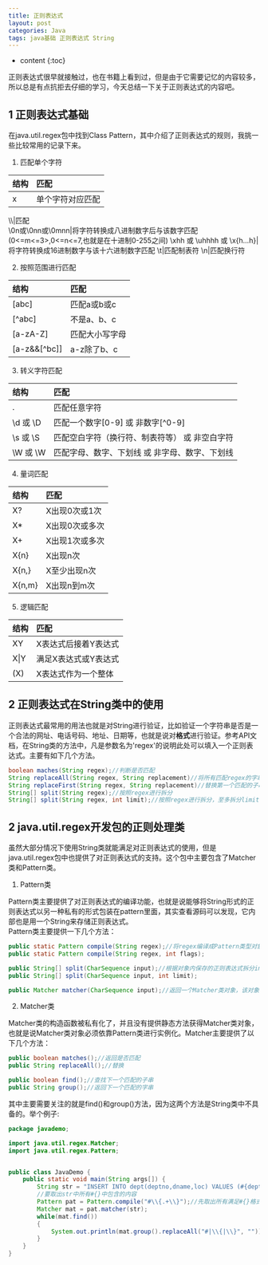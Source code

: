 ```yaml
---
title: 正则表达式
layout: post
categories: Java
tags: java基础 正则表达式 String
---
```

* content
{:toc}

正则表达式很早就接触过，也在书籍上看到过，但是由于它需要记忆的内容较多，所以总是有点抗拒去仔细的学习，今天总结一下关于正则表达式的内容吧。




## 1 正则表达式基础

在java.util.regex包中找到Class Pattern，其中介绍了正则表达式的规则，我挑一些比较常用的记录下来。

1. 匹配单个字符

结构      |     匹配
:-|:-
x|单个字符对应匹配
\\\\|匹配\
\\0n或\\0nn或\\0mnn|将字符转换成八进制数字后与该数字匹配(0<=m<=3>,0<=n<=7,也就是在十进制0-255之间)
\\xhh 或 \\uhhhh 或 \\x{h...h}|将字符转换成16进制数字与该十六进制数字匹配
\\t|匹配制表符
\\n|匹配换行符

2. 按照范围进行匹配

结构   |   匹配
:-|:-
[abc]|匹配a或b或c
[^abc]|不是a、b、c
[a-zA-Z]|匹配大小写字母
[a-z&&[^bc]]|a-z除了b、c

3. 转义字符匹配

结构|匹配
:-|:-
.|匹配任意字符
\\d 或 \\D|匹配一个数字[0-9] 或 非数字[^0-9]
\\s 或 \\S|匹配空白字符（换行符、制表符等） 或 非空白字符
\\W 或 \\W|匹配字母、数字、下划线 或 非字母、数字、下划线

4. 量词匹配

结构|匹配
:-|:-
X?|X出现0次或1次
X*|X出现0次或多次
X+|X出现1次或多次
X{n}|X出现n次
X{n,}|X至少出现n次
X{n,m}|X出现n到m次

5. 逻辑匹配

结构|匹配
:-|:-
XY|X表达式后接着Y表达式
X\|Y|满足X表达式或Y表达式
(X)|X表达式作为一个整体

## 2 正则表达式在String类中的使用

正则表达式最常用的用法也就是对String进行验证，比如验证一个字符串是否是一个合法的网址、电话号码、地址、日期等，也就是说对**格式**进行验证。参考API文档，在String类的方法中，凡是参数名为'regex'的说明此处可以填入一个正则表达式。主要有如下几个方法。

```java
boolean maches(String regex);//判断是否匹配
String replaceAll(String regex, String replacement)//将所有匹配regex的字串替换为replacement，返回替换后的字符串
String replaceFirst(String regex, String replacement)//替换第一个匹配的子串
String[] split(String regex);//按照regex进行拆分
String[] split(String regex, int limit);//按照regex进行拆分，至多拆分limit次，如果limit为负值，则尽可能多的拆分。
```

## 2 java.util.regex开发包的正则处理类

虽然大部分情况下使用String类就能满足对正则表达式的使用，但是java.util.regex包中也提供了对正则表达式的支持。这个包中主要包含了Matcher类和Pattern类。

1. Pattern类

Pattern类主要提供了对正则表达式的编译功能，也就是说能够将String形式的正则表达式以另一种私有的形式包装在pattern里面，其实查看源码可以发现，它内部也是用一个String来存储正则表达式。  
Pattern类主要提供一下几个方法：

```java
public static Pattern compile(String regex);//将regex编译成Pattern类型对象
public static Pattern compile(String regex, int flags);

public String[] split(CharSequence input);//根据对象内保存的正则表达式拆分input字符串
public String[] split(CharSequence input, int limit);

public Matcher matcher(CharSequence input);//返回一个Matcher类对象，该对象利用此Pattern类对象内的正则表达式对input进行匹配
```

2. Matcher类

Matcher类的构造函数被私有化了，并且没有提供静态方法获得Matcher类对象，也就是说Matcher类对象必须依靠Pattern类进行实例化。Matcher主要提供了以下几个方法：

```java
public boolean matches();//返回是否匹配
public String replaceAll();//替换

public boolean find();//查找下一个匹配的子串
public String group();//返回下一个匹配的字串
```

其中主要需要关注的就是find()和group()方法，因为这两个方法是String类中不具备的。举个例子:

```java
package javademo;

import java.util.regex.Matcher;
import java.util.regex.Pattern;


public class JavaDemo {
    public static void main(String args[]) {
        String str = "INSERT INTO dept(deptno,dname,loc) VALUES (#{deptno},#{dname},#{loc}";
        //要取出str中所有#{}中包含的内容
        Pattern pat = Pattern.compile("#\\{.+\\}");//先取出所有满足#{}格式的字串
        Matcher mat = pat.matcher(str);
        while(mat.find())
        {
            System.out.println(mat.group().replaceAll("#|\\{|\\}", ""));//再去除#、{、}
        }
    }
}
```
